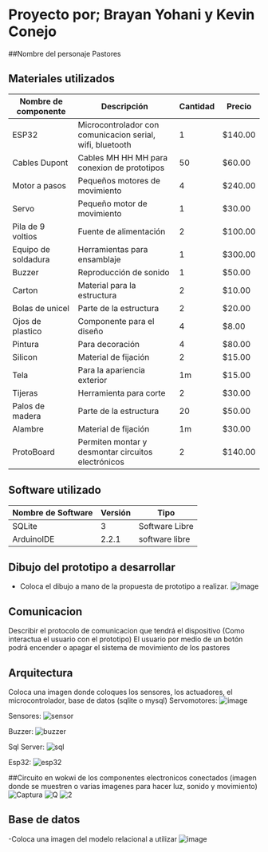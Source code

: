 # Proyecto por; Brayan Yohani y Kevin Conejo
##Nombre del personaje
Pastores

## Materiales utilizados
|Nombre de componente|Descripción|Cantidad|Precio|
|-|-|-|-|
| ESP32| Microcontrolador con comunicacion serial, wifi, bluetooth|1|$140.00|
| Cables Dupont |Cables MH HH MH para conexion de prototipos|50|$60.00|
| Motor a pasos |Pequeños motores de movimiento|4|$240.00|
| Servo | Pequeño motor de movimiento | 1 | $30.00 |
| Pila de 9 voltios | Fuente de alimentación | 2 | $100.00 |
| Equipo de soldadura | Herramientas para ensamblaje | 1 | $300.00 |
| Buzzer | Reproducción de sonido | 1 | $50.00 |
| Carton | Material para la estructura | 2 | $10.00 |
| Bolas de unicel | Parte de la estructura | 2 | $20.00 |
| Ojos de plastico | Componente para el diseño | 4 | $8.00 |
| Pintura | Para decoración | 4 | $80.00 |
| Silicon | Material de fijación | 2 | $15.00 |
| Tela | Para la apariencia exterior | 1m | $15.00 |
| Tijeras | Herramienta para corte | 2 | $30.00 |
| Palos de madera | Parte de la estructura | 20 | $50.00 |
| Alambre | Material de fijación | 1m | $30.00 |
| ProtoBoard | Permiten montar y desmontar circuitos electrónicos | 2 | $140.00 |


## Software utilizado
|Nombre de Software|Versión|Tipo|
|-|-|-|
|SQLite|3|Software Libre|
|ArduinoIDE|2.2.1|software libre|

## Dibujo del prototipo a desarrollar
- Coloca el dibujo a mano de la propuesta de prototipo a realizar.
![image](https://github.com/BrayanYNm67/Pastores/assets/135056237/4b2966c3-6c05-4ed7-bea8-6687c05fa75c)


## Comunicacion
Describir el protocolo de comunicacion que tendrá el dispositivo (Como interactua el usuario con el prototipo)
El usuario por medio de un botón podrá encender o apagar el sistema de movimiento de los pastores




## Arquitectura
Coloca una imagen donde coloques los sensores, los actuadores, el microcontrolador, base de datos (sqlite o mysql)
Servomotores:
![image](https://github.com/BrayanYNm67/Pastores/assets/135056237/04cd34b3-0451-4ba4-a0d0-9631f77eae1c)

Sensores:
![sensor](https://github.com/BrayanYNm67/Pastores/assets/135056237/2f142224-d704-4651-956d-64968da20c6d)

Buzzer:
![buzzer](https://github.com/BrayanYNm67/Pastores/assets/135056237/4b4abf05-0a47-4b8a-af2a-c69bc343699f)

Sql Server:
![sql](https://github.com/BrayanYNm67/Pastores/assets/135056237/81558d0e-a199-44a6-9d4e-68e1e7c3c1b5)

Esp32:
![esp32](https://github.com/BrayanYNm67/Pastores/assets/135056237/af8f2fb3-bd03-4524-ae51-9fa212f85e63)

##Circuito en wokwi de los componentes electronicos conectados (imagen donde se muestren o varias imagenes para hacer luz, sonido y movimiento)
![Captura](https://github.com/BrayanYNm67/Pastores/assets/135056237/3f6b277e-a8c2-4ca3-a41e-87971debcd7a)
![Q](https://github.com/BrayanYNm67/Pastores/assets/135056237/ad270bff-803f-4462-b23a-288e34fcd55e)
![2](https://github.com/BrayanYNm67/Pastores/assets/135056237/01e7aa9e-14a7-435e-b5ff-cc91762fe05b)


## Base de datos
-Coloca una imagen del modelo relacional a utilizar
![image](https://github.com/BrayanYNm67/Pastores/assets/135056237/f09cdd27-516c-42d5-b110-1c016aa85296)

